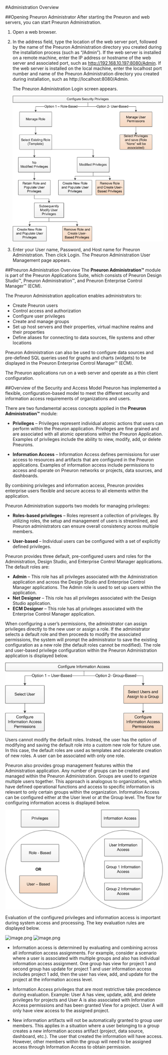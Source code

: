 #Administration Overview

##Opening Pneuron Administrator
After starting the Pneuron and web servers, you can start Pneuron Administration.

1. Open a web browser.
2. In the address field, type the location of the web server port, followed by the name of the Pneuron Administration directory you created during the installation process (such as “/Admin”). If the web server is installed on a remote machine, enter the IP address or hostname of the web server and associated port, such as http://192.168.10.197:8080/Admin. If the web server is installed on the local machine, enter the localhost port number and name of the Pneuron Administration directory you created during installation, such as http://localhost:8080/Admin.

    The Pneuron Administration Login screen appears.

    ![image.png](img/Admin/AdminGuide/ag1.png)

3. Enter your User name, Password, and Host name for Pneuron Administration. Then click Login. The Pneuron Administration User Management page appears.

##Pneuron Administration Overview
The **Pneuron Administration™** module is part of the Pneuron Applications Suite, which consists of Pneuron Design Studio™, Pneuron Administration™, and Pneuron Enterprise Control Manager™ (ECM).

The Pneuron Administration application enables administrators to:

- Create Pneuron users
- Control access and authorization
- Configure user privileges
- Create and manage groups
- Set up host servers and their properties, virtual machine realms and their properties
- Define aliases for connecting to data sources, file systems and other locations

Pneuron Administration can also be used to configure data sources and pre-defined SQL queries used for graphs and charts (widgets) to be displayed in the Pneuron Enterprise Control Manager™ (ECM).

The Pneuron applications run on a web server and operate as a thin client configuration.

##Overview of the Security and Access Model
Pneuron has implemented a flexible, configuration-based model to meet the different security and information access requirements of organizations and users.

There are two fundamental access concepts applied in the **Pneuron Administration™** module:

- **Privileges** – Privileges represent individual atomic actions that users can perform within the Pneuron application. Privileges are fine grained and are associated with all atomic operations within the Pneuron Application. Examples of privileges include the ability to view, modify, add, or delete Pneurons.

- **Information Access** – Information Access defines permissions for user access to resources and artifacts that are configured in the Pneuron applications. Examples of information access include permissions to access and operate on Pneuron networks or projects, data sources, and dashboards.

By combining privileges and information access, Pneuron provides enterprise users flexible and secure access to all elements within the application.

Pneuron Administration supports two models for managing privileges:

- **Roles-based privileges** – Roles represent a collection of privileges. By utilizing roles, the setup and management of users is streamlined, and Pneuron administrators can ensure overall consistency across multiple members.

- **User-based** – Individual users can be configured with a set of explicitly defined privileges.

Pneuron provides three default, pre-configured users and roles for the Administration, Design Studio, and Enterprise Control Manager applications. The default roles are:
- **Admin** – This role has all privileges associated with the Administration application and across the Design Studio and Enterprise Control Manager applications. The Admin role is used to set up users within the application.
- **Net Designer** – This role has all privileges associated with the Design Studio application.
- **ECM Designer** – This role has all privileges associated with the Enterprise Control Manager application.

When configuring a user’s permissions, the administrator can assign privileges directly to the new user or assign a role. If the administrator selects a default role and then proceeds to modify the associated permissions, the system will prompt the administrator to save the existing configuration as a new role (the default roles cannot be modified). The role and user-based privilege configuration within the Pneuron Administration application is displayed below.

![image.png](img/Admin/AdminGuide/ag2.png)

Users cannot modify the default roles. Instead, the user has the option of modifying and saving the default role into a custom new role for future use. In this case, the default roles are used as templates and accelerate creation of new roles. A user can be associated with only one role.

Pneuron also provides group management features within the Administration application. Any number of groups can be created and managed within the Pneuron Administration. Groups are used to organize multiple users together. This approach is analogous to organizations, which have defined operational functions and access to specific information is relevant to only certain groups within the organization. Information Access can be configured either at the User level or at the Group level. The flow for configuring information access is displayed below.

![image.png](img/Admin/AdminGuide/ag3.png)

Evaluation of the configured privileges and information access is important during system access and processing. The key evaluation rules are displayed below.

![image.png](img/Admin/AdminGuide/ag4.png)
![image.png](img/Admin/AdminGuide/ag4.png)

- Information access is determined by evaluating and combining across all information access assignments. For example, consider a scenario where a user is associated with multiple groups and also has individual information access assignment. One group has view for project 1 and second group has update for project 1 and user information access includes project 1 add, then the user has view, add, and update for the project at the information access level.

- Information Access privileges that are most restrictive take precedence during evaluation. Example: User A has view, update, add, and delete privileges for projects and User A is also associated with Information Access permissions and has been granted View for a project. User A will only have view access to the assigned project.

- New information artifacts will not be automatically granted to group user members. This applies in a situation where a user belonging to a group creates a new information access artifact (project, data source, dashboard, etc.). The user that created the information will have access. However, other members within the group will need to be assigned access through Information Access to obtain permission.
